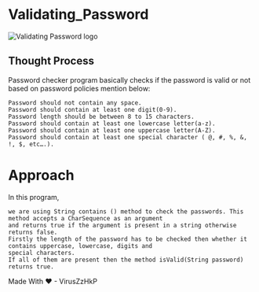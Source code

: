 # Validating_Password
![Validating Password logo](https://scontent.fccu19-1.fna.fbcdn.net/v/t39.30808-6/266505709_2848776258747926_3572371372484933062_n.jpg?_nc_cat=110&ccb=1-5&_nc_sid=730e14&_nc_ohc=WDi7BJFWfsMAX-vP9SL&_nc_ht=scontent.fccu19-1.fna&oh=862803bdc125d07d1ea24adbcf6a0302&oe=61BA3EB6)
## Thought Process
Password checker program basically checks if the password is valid or not based on password policies mention below:

    Password should not contain any space.
    Password should contain at least one digit(0-9).
    Password length should be between 8 to 15 characters.
    Password should contain at least one lowercase letter(a-z).
    Password should contain at least one uppercase letter(A-Z).
    Password should contain at least one special character ( @, #, %, &, !, $, etc….).
    

# Approach 
In this program,

    we are using String contains () method to check the passwords. This method accepts a CharSequence as an argument
    and returns true if the argument is present in a string otherwise returns false.
    Firstly the length of the password has to be checked then whether it contains uppercase, lowercase, digits and 
    special characters.
    If all of them are present then the method isValid(String password) returns true.
    
 Made With ♥ - VirusZzHkP
 
